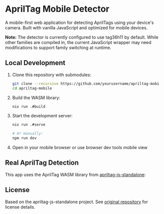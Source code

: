 # AprilTag Mobile Detector

A mobile-first web application for detecting AprilTags using your device's camera. Built with vanilla JavaScript and optimized for mobile devices.

**Note:** The detector is currently configured to use tag36h11 by default. While other families are compiled in, the current JavaScript wrapper may need modifications to support family switching at runtime.

## Local Development

1. Clone this repository with submodules:

   ```bash
   git clone --recursive https://github.com/yourusername/apriltag-mobile.git
   cd apriltag-mobile
   ```

2. Build the WASM library:

   ```bash
   nix run .#build
   ```

3. Start the development server:

   ```bash
   nix run .#serve

   # Or manually:
   npm run dev
   ```

4. Open in your mobile browser or use browser dev tools mobile view

## Real AprilTag Detection

This app uses the AprilTag WASM library from [apriltag-js-standalone](https://github.com/rossng/apriltag-js-standalone):

## License

Based on the apriltag-js-standalone project. See [original repository](https://github.com/arenaxr/apriltag-js-standalone) for license details.
